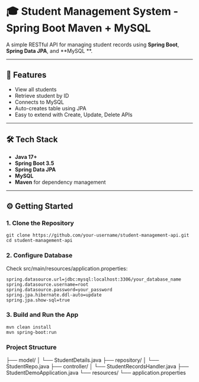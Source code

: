# 🎓 Student Management System - Spring Boot Maven + MySQL

A simple RESTful API for managing student records using **Spring Boot**, **Spring Data JPA**, and **MySQL **.

---

## 🚀 Features

- View all students
- Retrieve student by ID
- Connects to MySQL
- Auto-creates table using JPA
- Easy to extend with Create, Update, Delete APIs

---

## 🛠️ Tech Stack

- **Java 17+**
- **Spring Boot 3.5**
- **Spring Data JPA**
- **MySQL**
- **Maven** for dependency management

---

## ⚙️ Getting Started

### 1. Clone the Repository

```
git clone https://github.com/your-username/student-management-api.git
cd student-management-api

```

### 2. Configure Database
Check src/main/resources/application.properties:
```
spring.datasource.url=jdbc:mysql:localhost:3306/your_database_name
spring.datasource.username=root
spring.datasource.password=your_password
spring.jpa.hibernate.ddl-auto=update
spring.jpa.show-sql=true
```

### 3. Build and Run the App

```
mvn clean install
mvn spring-boot:run
```

### Project Structure
├── model/
│   └── StudentDetails.java
├── repository/
│   └── StudentRepo.java
├── controller/
│   └── StudentRecordsHandler.java
├── StudentDemoApplication.java
└── resources/
    └── application.properties
